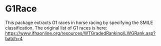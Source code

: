 # G1Race
This package extracts G1 races in horse racing by specifying the SMILE classification.
The original list of G1 races is here: https://www.ifhaonline.org/resources/WTGradedRanking/LWGRank.asp?batch=4

